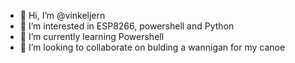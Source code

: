 - 👋 Hi, I’m @vinkeljern
- 👀 I’m interested in ESP8266, powershell and Python
- 🌱 I’m currently learning Powershell
- 💞️ I’m looking to collaborate on bulding a wannigan for my canoe

<!---
vinkeljern/vinkeljern is a ✨ special ✨ repository because its `README.md` (this file) appears on your GitHub profile.
You can click the Preview link to take a look at your changes.
--->
